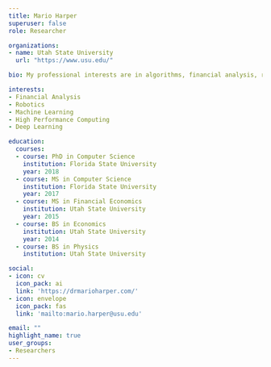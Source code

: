 ```yaml
---
title: Mario Harper
superuser: false
role: Researcher

organizations:
- name: Utah State University
  url: "https://www.usu.edu/"

bio: My professional interests are in algorithms, financial analysis, robotics, machine learning, high speed/performance computing, and deep learning.

interests:
- Financial Analysis
- Robotics
- Machine Learning
- High Performance Computing
- Deep Learning

education:
  courses:
  - course: PhD in Computer Science
    institution: Florida State University
    year: 2018
  - course: MS in Computer Science
    institution: Florida State University
    year: 2017
  - course: MS in Financial Economics
    institution: Utah State University
    year: 2015
  - course: BS in Economics
    institution: Utah State University
    year: 2014
  - course: BS in Physics
    institution: Utah State University

social:
- icon: cv
  icon_pack: ai
  link: 'https://drmarioharper.com/'
- icon: envelope
  icon_pack: fas
  link: 'mailto:mario.harper@usu.edu'

email: ""
highlight_name: true
user_groups:
- Researchers
---
```


